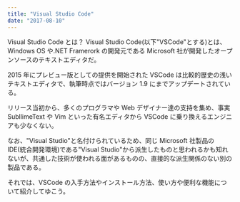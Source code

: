 ```yaml
---
title: "Visual Studio Code"
date: "2017-08-10"
---
```


Visual Studio Code とは？
Visual Studio Code(以下"VSCode"とする)とは、Windows OS や.NET Framerork の開発元である Microsoft 社が開発したオープンソースのテキストエディタだ。

2015 年にプレビュー版としての提供を開始された VSCode は比較的歴史の浅いテキストエディタで、執筆時点ではバージョン 1.9 にまでアップデートされている。

リリース当初から、多くのプログラマや Web デザイナー達の支持を集め、事実 SubllimeText や Vim といった有名エディタから VSCode に乗り換えるエンジニアも少なくない。

なお、"Visual Studio"と名付けられているため、同じ Microsoft 社製品の IDE(統合開発環境)である"Visual Studio"から派生したものと思われるかも知れないが、共通した技術が使われる面があるものの、直接的な派生関係のない別の製品である。

それでは、VSCode の入手方法やインストール方法、使い方や便利な機能について紹介してゆこう。
